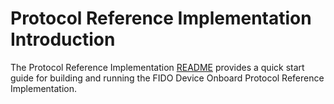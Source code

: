 # Protocol Reference Implementation Introduction

The Protocol Reference Implementation [README](https://github.com/secure-device-onboard/pri-fidoiot/blob/1.0-rel/README.md) provides a quick start guide for building and running the FIDO Device Onboard Protocol Reference Implementation.

